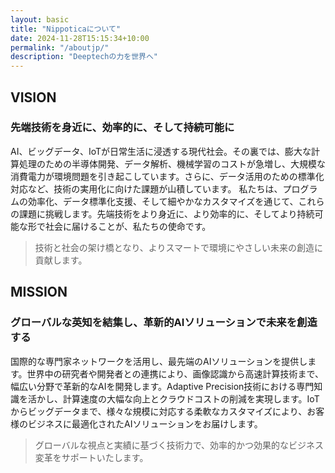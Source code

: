 ```yaml
---
layout: basic
title: "Nippoticaについて"
date: 2024-11-28T15:15:34+10:00
permalink: "/aboutjp/"
description: "Deeptechの力を世界へ"
---
```




## VISION
### 先端技術を身近に、効率的に、そして持続可能に

AI、ビッグデータ、IoTが日常生活に浸透する現代社会。その裏では、膨大な計算処理のための半導体開発、データ解析、機械学習のコストが急増し、大規模な消費電力が環境問題を引き起こしています。さらに、データ活用のための標準化対応など、技術の実用化に向けた課題が山積しています。
私たちは、プログラムの効率化、データ標準化支援、そして細やかなカスタマイズを通じて、これらの課題に挑戦します。先端技術をより身近に、より効率的に、そしてより持続可能な形で社会に届けることが、私たちの使命です。
> 技術と社会の架け橋となり、よりスマートで環境にやさしい未来の創造に貢献します。


## MISSION
### グローバルな英知を結集し、革新的AIソリューションで未来を創造する

国際的な専門家ネットワークを活用し、最先端のAIソリューションを提供します。世界中の研究者や開発者との連携により、画像認識から高速計算技術まで、幅広い分野で革新的なAIを開発します。Adaptive Precision技術における専門知識を活かし、計算速度の大幅な向上とクラウドコストの削減を実現します。IoTからビッグデータまで、様々な規模に対応する柔軟なカスタマイズにより、お客様のビジネスに最適化されたAIソリューションをお届けします。

> グローバルな視点と実績に基づく技術力で、効率的かつ効果的なビジネス変革をサポートいたします。


